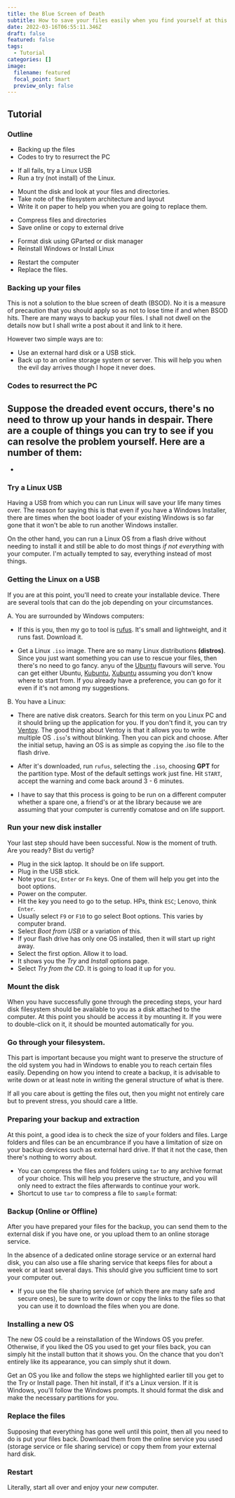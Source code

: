 ```yaml
---
title: the Blue Screen of Death
subtitle: How to save your files easily when you find yourself at this crossroad
date: 2022-03-16T06:55:11.346Z
draft: false
featured: false
tags:
  - Tutorial
categories: []
image:
  filename: featured
  focal_point: Smart
  preview_only: false
---
```

## Tutorial
### Outline

* Backing up the files
* Codes to try to resurrect the PC
- If all fails, try a Linux USB
- Run a try (not install) of the Linux.
* Mount the disk  and look at your files and directories.
* Take note of the filesystem architecture and layout
* Write it on paper to help you when you are going to replace them.
- Compress files and directories
- Save online or copy to external drive
* Format disk using GParted or disk manager
* Reinstall Windows or Install Linux
- Restart the computer
- Replace the files.

### Backing up your files
This is not a solution to the blue screen of death (BSOD). No it is a measure of precaution that you should apply so as not to lose time if and when BSOD hits. There are many ways to backup your files. I shall not dwell on the details now but I shall write a post about it and link to it here.

However two simple ways are to:
- Use an external hard disk or a USB stick.
- Back up to an online storage system or server.
This will help you when the evil day arrives though I hope it never does.

### Codes to resurrect the PC
Suppose the dreaded event occurs, there's no need to throw up your hands in despair. There are a couple of things you can try to see if you can resolve the problem yourself. Here are a number of them:
- 
- 

### Try a Linux USB
Having a USB from which you can run Linux will save your life many times over. The reason for saying this is that even if you have a Windows Installer, there are times when the boot loader of your existing Windows is so far gone that it won't be able to run another Windows installer.

On the other hand, you can run a Linux OS from a flash drive without needing to install it and still be able to do most things _if not everything_ with your computer. I'm actually tempted to say, everything instead of most things.

### Getting the Linux on a USB
If you are at this point, you'll need to create your installable device. There are several tools that can do the job depending on your circumstances.

A. You are surrounded by Windows computers:
* If this is you, then my go to tool is [rufus](https://rufus.ie). It's small and lightweight, and it runs fast. Download it.
- Get a Linux `.iso` image. There are so many Linux distributions **(distros)**. Since you just want something you can use to rescue your files, then there's no need to go fancy. anyu of the [Ubuntu](https://www.ubuntu.com) flavours will serve. You can get either Ubuntu, [Kubuntu](https://www.kubuntu.org), [Xubuntu](https://www.xubuntu.org) assuming you don't know where to start from. If you already have a preference, you can go for it even if it's not among my suggestions.

B. You have a Linux:
* There are native disk creators. Search for this term on you Linux PC and it should briing up the application for you. If you don't find it, you can try [Ventoy](https://www.ventoy.net). The good thing about Ventoy is that it allows you to write multiple OS `.iso`'s without blinking. Then you can pick and choose. After the initial setup, having an OS is as simple as copying the .iso file to the flash drive.
- After it's downloaded, run `rufus`, selecting the `.iso`, choosing __GPT__ for the partition type. Most of the default settings work just fine. Hit `START`, accept the warning and come back around 3 - 6 minutes.
* I have to say that this process is going to be run on a different computer whether a spare one, a friend's or at the library because we are assuming that your computer is currently comatose and on life support.

### Run your new disk installer
Your last step should have been successful. Now is the moment of truth. Are you ready? Bist du vertig?
- Plug in the sick laptop. It should be on life support.
- Plug in the USB stick.
- Note your `Esc`, `Enter` or `Fn` keys. One of them will help you get into the boot options.
- Power on the computer.
- Hit the key you need to go to the setup. HPs, think `ESC`; Lenovo, think `Enter`.
- Usually select `F9` or `F10` to go select Boot options. This varies by computer brand.
- Select *Boot from USB* or a variation of this.
- If your flash drive has only one OS installed, then it will start up right away.
- Select the first option. Allow it to load.
- It shows you the *Try* and *Install* options page.
- Select *Try from the CD*. It is going to load it up for you.

### Mount the disk
When you have successfully gone through the preceding steps, your hard disk filesystem should be available to you as a disk attached to the computer. At this point you should be access it by mounting it. If you were to double-click on it, it should be mounted automatically for you.

### Go through your filesystem.
This part is important because you might want to preserve the structure of the old system you had in Windows to enable you to reach certain files easily. Depending on how you intend to create a backup, it is advisable to write down or at least note in writing the general structure of what is there.

If all you care about is getting the files out, then you might not entirely care but to prevent stress, you should care a little.

### Preparing your backup and extraction
At this point, a good idea is to check the size of your folders and files. Large folders and files can be an encumbrance if you have a limitation of size on your backup devices such as external hard drive. If that it not the case, then there's nothing to worry about.
- You can compress the files and folders using `tar` to any archive format of your choice. This will help you preserve the structure, and you will only need to extract the files afterwards to continue your work.
- Shortcut to use `tar` to compress a file to `sample` format:

### Backup (Online or Offline)
After you have prepared your files for the backup, you can send them to the external disk if you have one, or you upload them to an online storage service. 

In the absence of a dedicated online storage service or an external hard disk, you can also use a file sharing service that keeps files for about a week or at least several days. This should give you sufficient time to sort your computer out.

- If you use the file sharing service (of which there are many safe and secure ones), be sure to write down or copy the links to the files so that you can use it to download the files when you are done.

### Installing a new OS
The new OS could be a reinstallation of the Windows OS you prefer. Otherwise, if you liked the OS you used to get your files back, you can simply hit the install button that it shows you. On the chance that you don't entirely like its appearance, you can simply shut it down.

Get an OS you like and follow the steps we highlighted earlier till you get to the Try or Install page. Then hit install, if it's a Linux version.
If it is Windows, you'll follow the Windows prompts.
It should format the disk and make the necessary partitions for you.

### Replace the files
Supposing that everything has gone well until this point, then all you need to do is put your files back. Download them from the online service you used (storage service or file sharing service) or copy them from your external hard disk.

### Restart
Literally, start all over and enjoy your _new_ computer.

